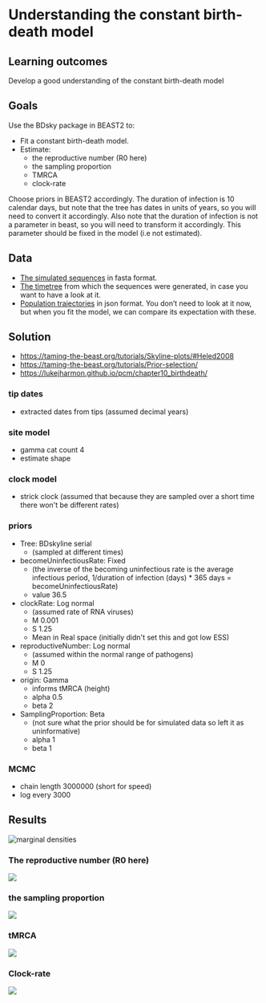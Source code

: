 # Understanding the constant birth-death model

## Learning outcomes

Develop a good understanding of the constant birth-death model

## Goals 

Use the BDsky package in BEAST2 to:

- Fit a constant birth-death model.
- Estimate:
    - the reproductive number (R0 here)
    - the sampling proportion
    - TMRCA
    - clock-rate

Choose priors in BEAST2 accordingly. The duration of infection is 10 calendar days, but note that the tree has dates in units of years, so you will need to convert it accordingly. Also note that the duration of infection is not a parameter in beast, so you will need to transform it accordingly. This parameter should be fixed in the model (i.e not estimated).

## Data
- [The simulated sequences](data/BD_sequences.fasta) in fasta format.
- [The timetree](data/BDTree_hetero_fixedN_MASTER.newick.tree) from which the sequences were generated, in case you want to have a look at it.
- [Population trajectories](data/BDTree_MASTER_constant_samp.json) in json format. You don’t need to look at it now, but when you fit the model, we can compare its expectation with these.

## Solution
- https://taming-the-beast.org/tutorials/Skyline-plots/#Heled2008
- https://taming-the-beast.org/tutorials/Prior-selection/
- https://lukejharmon.github.io/pcm/chapter10_birthdeath/
### tip dates 
- extracted dates from tips (assumed decimal years)
### site model 
- gamma cat count 4
- estimate shape 
### clock model 
- strick clock (assumed that because they are sampled over a short time there won't be different rates)
### priors
- Tree: BDskyline serial 
    - (sampled at different times)
- becomeUninfectiousRate: Fixed
    - (the inverse of the becoming uninfectious rate is the average infectious period, 1/duration of infection (days) * 365 days = becomeUninfectiousRate)
    - value 36.5
- clockRate: Log normal
    - (assumed rate of RNA viruses)
    - M 0.001 
    - S 1.25
    - Mean in Real space (initially didn't set this and got low ESS)
- reproductiveNumber: Log normal
    - (assumed within the normal range of pathogens)
    - M 0
    - S 1.25
- origin: Gamma 
    - informs tMRCA (height)
    - alpha 0.5
    - beta 2
- SamplingProportion: Beta
    - (not sure what the prior should be for simulated data so left it as uninformative)
    - alpha 1
    - beta 1

### MCMC
- chain length 3000000 (short for speed)
- log every 3000

## Results
![marginal densities](images/marginal.png)
### The reproductive number (R0 here)
![](images/R0.png)
### the sampling proportion
![](images/proportion.png)
### tMRCA
![](images/tMRCA.png)
### Clock-rate
![](images/clockrate.png)